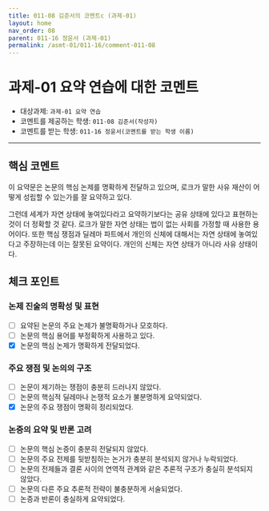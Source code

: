 ```yaml
---
title: 011-08 김준서의 코멘트c (과제-01) 
layout: home
nav_order: 08
parent: 011-16 정윤서 (과제-01)
permalink: /asmt-01/011-16/comment-011-08
---
```


# 과제-01 요약 연습에 대한 코멘트

- 대상과제: `과제-01 요약 연습`
- 코멘트를 제공하는 학생: `011-08 김준서(작성자)` 
- 코멘트를 받는 학생: `011-16 정윤서(코멘트를 받는 학생 이름)` 

---

## 핵심 코멘트

이 요약문은 논문의 핵심 논제를 명확하게 전달하고 있으며, 로크가 말한 사유 재산이 어떻게 성립할 수 있는가를 잘 요약하고 있다. 

그런데 세계가 자연 상태에 놓여있다라고 요약하기보다는 공유 상태에 있다고 표현하는 것이 더 정확할 것 같다. 로크가 말한 자연 상태는 법이 없는 사회를 가정할 때 사용한 용어이다. 또한 핵심 쟁점과 딜레마 파트에서 개인의 신체에 대해서는 자연 상태에 놓여있다고 주장하는데 이는 잘못된 요약이다. 개인의 신체는 자연 상태가 아니라 사유 상태이다.  

## 체크 포인트

### 논제 진술의 명확성 및 표현  
- [ ] 요약된 논문의 주요 논제가 불명확하거나 모호하다.  
- [ ] 논문의 핵심 용어를 부정확하게 사용하고 있다.  
- [x] 논문의 핵심 논제가 명확하게 전달되었다.  

### 주요 쟁점 및 논의의 구조  
- [ ] 논문이 제기하는 쟁점이 충분히 드러나지 않았다.  
- [ ] 논문의 핵심적 딜레마나 논쟁적 요소가 불분명하게 요약되었다.  
- [x] 논문의 주요 쟁점이 명확히 정리되었다.  

### 논증의 요약 및 반론 고려  
- [ ] 논문의 핵심 논증이 충분히 전달되지 않았다.  
- [ ] 논문의 주요 전제를 뒷받침하는 논거가 충분히 분석되지 않거나 누락되었다.  
- [ ] 논문의 전제들과 결론 사이의 연역적 관계와 같은 추론적 구조가 충실히 분석되지 않았다.  
- [ ] 논문의 다른 주요 추론적 전략이 불충분하게 서술되었다.
- [ ] 논증과 반론이 충실하게 요약되었다. 